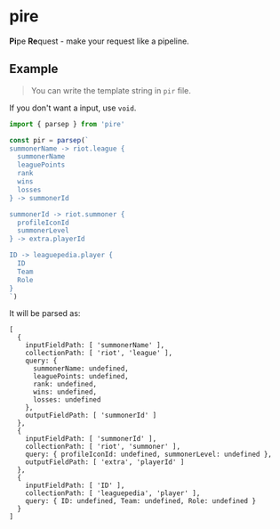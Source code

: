 # pire
**Pi**pe **Re**quest - make your request like a pipeline.

## Example
> You can write the template string in `pir` file.

If you don't want a input, use `void`.

```typescript
import { parsep } from 'pire'

const pir = parsep(`
summonerName -> riot.league {
  summonerName
  leaguePoints
  rank
  wins
  losses
} -> summonerId

summonerId -> riot.summoner {
  profileIconId
  summonerLevel
} -> extra.playerId

ID -> leaguepedia.player {
  ID
  Team
  Role
}
`)
```

It will be parsed as:
```
[
  {
    inputFieldPath: [ 'summonerName' ],
    collectionPath: [ 'riot', 'league' ],
    query: {
      summonerName: undefined,
      leaguePoints: undefined,
      rank: undefined,
      wins: undefined,
      losses: undefined
    },
    outputFieldPath: [ 'summonerId' ]
  },
  {
    inputFieldPath: [ 'summonerId' ],
    collectionPath: [ 'riot', 'summoner' ],
    query: { profileIconId: undefined, summonerLevel: undefined },
    outputFieldPath: [ 'extra', 'playerId' ]
  },
  {
    inputFieldPath: [ 'ID' ],
    collectionPath: [ 'leaguepedia', 'player' ],
    query: { ID: undefined, Team: undefined, Role: undefined }
  }
]
```
